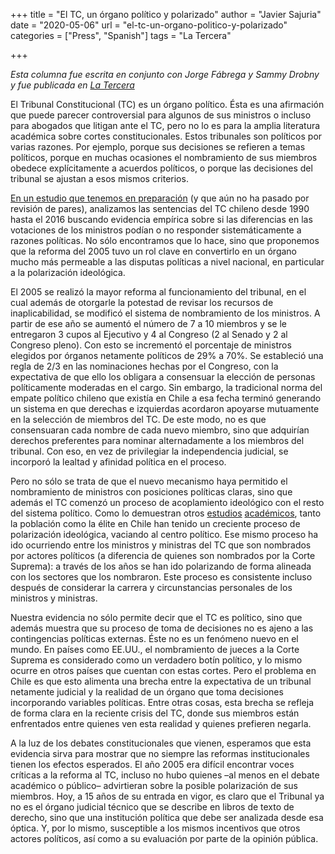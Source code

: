 +++
title = "El TC, un órgano político y polarizado"
author = "Javier Sajuria"
date = "2020-05-06"
url = "el-tc-un-organo-politico-y-polarizado"
categories = ["Press", "Spanish"]
tags = "La Tercera"

+++

*Esta columna fue escrita en conjunto con Jorge Fábrega y Sammy Drobny y fue publicada en [La Tercera][1]*

El Tribunal Constitucional (TC) es un órgano político. Ésta es una afirmación que puede parecer controversial para algunos de sus ministros o incluso para abogados que litigan ante el TC, pero no lo es para la amplia literatura académica sobre cortes constitucionales. Estos tribunales son políticos por varias razones. Por ejemplo, porque sus decisiones se refieren a temas políticos, porque en muchas ocasiones el nombramiento de sus miembros obedece explícitamente a acuerdos políticos, o porque las decisiones del tribunal se ajustan a esos mismos criterios.

[En un estudio que tenemos en preparación][2] (y que aún no ha pasado por revisión de pares), analizamos las sentencias del TC chileno desde 1990 hasta el 2016 buscando evidencia empírica sobre si las diferencias en las votaciones de los ministros podían o no responder sistemáticamente a razones políticas. No sólo encontramos que lo hace, sino que proponemos que la reforma del 2005 tuvo un rol clave en convertirlo en un órgano mucho más permeable a las disputas políticas a nivel nacional, en particular a la polarización ideológica.

El 2005 se realizó la mayor reforma al funcionamiento del tribunal, en el cual además de otorgarle la potestad de revisar los recursos de inaplicabilidad, se modificó el sistema de nombramiento de los ministros. A partir de ese año se aumentó el número de 7 a 10 miembros y se le entregaron 3 cupos al Ejecutivo y 4 al Congreso (2 al Senado y 2 al Congreso pleno). Con esto se incrementó el porcentaje de ministros elegidos por órganos netamente políticos de 29% a 70%. Se estableció una regla de 2/3 en las nominaciones hechas por el Congreso, con la expectativa de que ello los obligara a consensuar la elección de personas políticamente moderadas en el cargo. Sin embargo, la tradicional norma del empate político chileno que existía en Chile a esa fecha terminó generando un sistema en que derechas e izquierdas acordaron apoyarse mutuamente en la selección de miembros del TC. De este modo, no es que consensuaran cada nombre de cada nuevo miembro, sino que adquirían derechos preferentes para nominar alternadamente a los miembros del tribunal. Con eso, en vez de privilegiar la independencia judicial, se incorporó la lealtad y afinidad política en el proceso.

Pero no sólo se trata de que el nuevo mecanismo haya permitido el nombramiento de ministros con posiciones políticas claras, sino que además el TC comenzó un proceso de acoplamiento ideológico con el resto del sistema político. Como lo demuestran otros [estudios][3] [académicos][4], tanto la población como la élite en Chile han tenido un creciente proceso de polarización ideológica, vaciando al centro político. Ese mismo proceso ha ido ocurriendo entre los ministros y ministras del TC que son nombrados por actores políticos (a diferencia de quienes son nombrados por la Corte Suprema): a través de los años se han ido polarizando de forma alineada con los sectores que los nombraron. Este proceso es consistente incluso después de considerar la carrera y circunstancias personales de los ministros y ministras.

Nuestra evidencia no sólo permite decir que el TC es político, sino que además muestra que su proceso de toma de decisiones no es ajeno a las contingencias políticas externas. Éste no es un fenómeno nuevo en el mundo. En países como EE.UU., el nombramiento de jueces a la Corte Suprema es considerado como un verdadero botín político, y lo mismo ocurre en otros países que cuentan con estas cortes. Pero el problema en Chile es que esto alimenta una brecha entre la expectativa de un tribunal netamente judicial y la realidad de un órgano que toma decisiones incorporando variables políticas. Entre otras cosas, esta brecha se refleja de forma clara en la reciente crisis del TC, donde sus miembros están enfrentados entre quienes ven esta realidad y quienes prefieren negarla.

A la luz de los debates constitucionales que vienen, esperamos que esta evidencia sirva para mostrar que no siempre las reformas institucionales tienen los efectos esperados. El año 2005 era difícil encontrar voces críticas a la reforma al TC, incluso no hubo quienes –al menos en el debate académico o público– advirtieran sobre la posible polarización de sus miembros. Hoy, a 15 años de su entrada en vigor, es claro que el Tribunal ya no es el órgano judicial técnico que se describe en libros de texto de derecho, sino que una institución política que debe ser analizada desde esa óptica. Y, por lo mismo, susceptible a los mismos incentivos que otros actores políticos, así como a su evaluación por parte de la opinión pública.

 [1]: https://www.latercera.com/opinion/noticia/el-tc-un-organo-politico-y-polarizado/WBJQ67PPDJHANAVOSOAH3DH2QM/
 [2]: https://osf.io/preprints/socarxiv/2ck6j/
 [3]: https://www.cambridge.org/core/journals/latin-american-politics-and-society/article/polarization-and-electoral-incentives-the-end-of-the-chilean-consensus-democracy-19902014/5EFB566FB13612813A1F0123E34A2DD2
 [4]: https://scielo.conicyt.cl/scielo.php?pid=S0718-090X2019000100099&script=sci_arttext&tlng=n